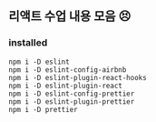 ## 리액트 수업 내용 모음 😣

### installed

    npm i -D eslint
    npm i -D eslint-config-airbnb
    npm i -D eslint-plugin-react-hooks
    npm i -D eslint-plugin-react
    npm i -D eslint-config-prettier
    npm i -D eslint-plugin-prettier
    npm i -D prettier
